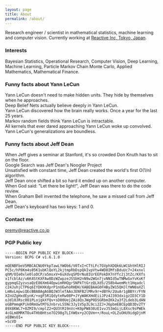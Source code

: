 ```yaml
---
layout: page
title: About
permalink: /about/
---
```


Research engineer / scientist in mathematical statistics, machine learning and computer vision. Currently working at [Reactive Inc, Tokyo, Japan](http://reactive.co.jp).

### Interests

Bayesian Statistics, Operational Research, Computer Vision, Deep Learning, Machine Learning, Particle Markov Chain Monte Carlo, Applied Mathematics, Mathematical Finance.

### Funny facts about Yann LeCun

Yann LeCun doesn't need to make hidden units. They hide by themselves when he approaches. <br/>
Deep Belief Nets actually believe deeply in Yann LeCun. <br/>
Yann LeCun discovered how the brain really works. Once a year for the last 25 years. <br/>
Markov random fields think Yann LeCun is intractable. <br/>
All kernels that ever dared approaching Yann LeCun woke up convolved. <br/>
Yann LeCun's generalizations are boundless.

### Funny facts about Jeff Dean
When Jeff gives a seminar at Stanford, it's so crowded Don Knuth has to sit on the floor. <br/>
Google Search was Jeff Dean's Noogler Project <br/>
Unsatisfied with constant time, Jeff Dean created the world's first O(1/n) algorithm. <br/>
Jeff Dean once shifted a bit so hard it ended up on another computer. <br/>
When God said: "Let there be light!", Jeff Dean was there to do the code review. <br/>
When Graham Bell invented the telephone, he saw a missed call from Jeff Dean. <br/>
Jeff Dean's keyboard has two keys: 1 and 0. <br/>

### Contact me

[premy@reactive.co.jp](mailto:premy@reactive.co.jp)

### PGP Public key

```
-----BEGIN PGP PUBLIC KEY BLOCK-----
Version: BCPG C# v1.6.1.0

mQENBFbeV5MBCACNU0YkpTawLYWOb6/V0TxI+CTtLFc7GVphXDQk6LWCGhtHlRIJ
PC5c/hP8Km4s05K1ubKlQoYL2kjtmpRbDspQkIvpVtw4WD8IMfsBduUc7+24xnxl
qhM/OIe0xle0loDCP/a5msxV+6uXdvqSPDrNu8IUrEEPokDX7nYfc2j3tZc/KXfs
x1fcblAz/u6K4StKXFAw0DzWZwpzeJSSbH2nN9w2WGn7jvNNId5wTNMwGxYvKxKf
gypmqG2yzvsaQzE86Xm64OpwimRHQgr5NPkTtGrzQLXd5/258b4wemMct1Hqadcl
c24JuhjCTP6q6IYDHXKdprP1nUEwhoRHDH/XABEBAAG0FHByZW15QHJlYWN0aXZl
LmNvLmpwiQEcBBABAgAGBQJW3leTAAoJENFB2lMRv9r+dBYH/2UuAr1gBBYr/FYN
XZnUZgHxdEynK/+xgF5R1QdyteRw08P+JYyWAKXHdEiiJPz4J393dxigzID3CY1D
oJd10JRsc0O1PLojgkXfQv+sD00UejZAi8QsJWgP0DSGRbmIKk2a3f2Ldeb3LdAN
oGBPmmqKPik0RmUwtM7GJnbrvLS5Nc3Jy1V5p3L9ci2ZJ+J6pbmEBCEpQD3Dv2TY
89X8KWL7+0ZMI9/cmplZ2+QU3tR19nVc+K0pPW830zE1vvJ53mGijL8Xsc9sPWEk
4cGLm8MRKTOu4THbBHtse7O298g7LIXW0x+y2CQVm++/RouL+OLZuOHU9idgDjnM
xEBWsOI=
=ScVD
-----END PGP PUBLIC KEY BLOCK-----
```
